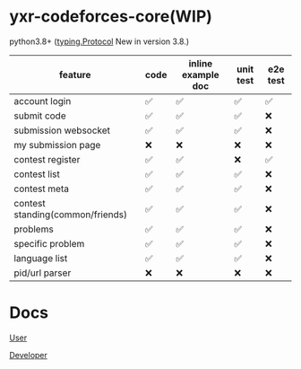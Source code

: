 # yxr-codeforces-core(WIP)

python3.8+ ([typing.Protocol](https://docs.python.org/3/library/typing.html#typing.Protocol) New in version 3.8.)

| feature                          | code | inline example doc | unit test | e2e test |
| -------------------------------- | ---- | ------------------ | --------- | -------- |
| account login                    | ✅    | ✅                  | ✅         | ✅        |
| submit code                      | ✅    | ✅                  | ✅         | ❌        |
| submission websocket             | ✅    | ✅                  | ✅         | ❌        |
| my submission page               | ❌    | ❌                  | ❌         | ❌        |
| contest register                 | ✅    | ✅                  | ❌         | ✅        |
| contest list                     | ✅    | ✅                  | ✅         | ❌        |
| contest meta                     | ✅    | ✅                  | ✅         | ❌        |
| contest standing(common/friends) | ✅    | ✅                  | ✅         | ❌        |
| problems                         | ✅    | ✅                  | ✅         | ❌        |
| specific problem                 | ✅    | ✅                  | ✅         | ❌        |
| language list                    | ✅    | ✅                  | ✅         | ❌        |
| pid/url parser                   | ❌    | ❌                  | ❌         | ❌        |

# Docs

[User](https://cromarmot.github.io/yxr-codeforces-core/user/index.html)

[Developer](https://cromarmot.github.io/yxr-codeforces-core/dev/index.html)